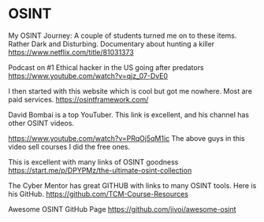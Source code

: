 # OSINT
My OSINT Journey: 
A couple of students turned me on to these items. Rather Dark and Disturbing.
Documentary about hunting a killer
https://www.netflix.com/title/81031373

Podcast on #1 Ethical hacker in the US going after predators
https://www.youtube.com/watch?v=qjz_07-DvE0

I then started with this website which is cool but got me nowhere. Most are paid services.
https://osintframework.com/

David Bombai is a top YouTuber. This link is excellent, and his channel has other OSINT videos.

https://www.youtube.com/watch?v=PRqOj5qM1ic
The above guys in this video sell courses I did the free ones. 

This is excellent with many links of OSINT goodness
https://start.me/p/DPYPMz/the-ultimate-osint-collection


The Cyber Mentor has great GITHUB with links to many OSINT tools.
Here is his GitHub.
https://github.com/TCM-Course-Resources

Awesome OSINT GitHub Page
https://github.com/jivoi/awesome-osint

